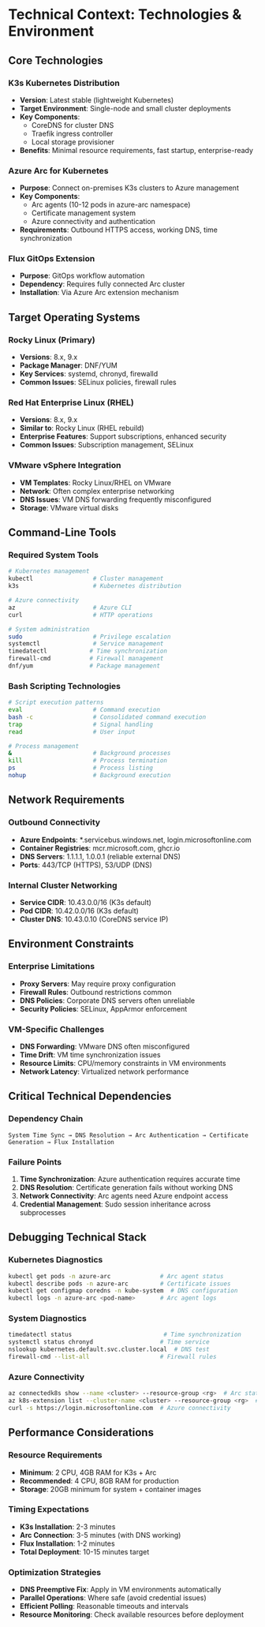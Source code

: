 # Technical Context: Technologies & Environment

## Core Technologies

### K3s Kubernetes Distribution
- **Version**: Latest stable (lightweight Kubernetes)
- **Target Environment**: Single-node and small cluster deployments
- **Key Components**: 
  - CoreDNS for cluster DNS
  - Traefik ingress controller
  - Local storage provisioner
- **Benefits**: Minimal resource requirements, fast startup, enterprise-ready

### Azure Arc for Kubernetes
- **Purpose**: Connect on-premises K3s clusters to Azure management
- **Key Components**:
  - Arc agents (10-12 pods in azure-arc namespace)
  - Certificate management system
  - Azure connectivity and authentication
- **Requirements**: Outbound HTTPS access, working DNS, time synchronization

### Flux GitOps Extension
- **Purpose**: GitOps workflow automation
- **Dependency**: Requires fully connected Arc cluster
- **Installation**: Via Azure Arc extension mechanism

## Target Operating Systems

### Rocky Linux (Primary)
- **Versions**: 8.x, 9.x
- **Package Manager**: DNF/YUM
- **Key Services**: systemd, chronyd, firewalld
- **Common Issues**: SELinux policies, firewall rules

### Red Hat Enterprise Linux (RHEL)
- **Versions**: 8.x, 9.x  
- **Similar to**: Rocky Linux (RHEL rebuild)
- **Enterprise Features**: Support subscriptions, enhanced security
- **Common Issues**: Subscription management, SELinux

### VMware vSphere Integration
- **VM Templates**: Rocky Linux/RHEL on VMware
- **Network**: Often complex enterprise networking
- **DNS Issues**: VM DNS forwarding frequently misconfigured
- **Storage**: VMware virtual disks

## Command-Line Tools

### Required System Tools
```bash
# Kubernetes management
kubectl                 # Cluster management
k3s                     # Kubernetes distribution

# Azure connectivity  
az                      # Azure CLI
curl                    # HTTP operations

# System administration
sudo                    # Privilege escalation
systemctl               # Service management
timedatectl            # Time synchronization
firewall-cmd           # Firewall management
dnf/yum                # Package management
```

### Bash Scripting Technologies
```bash
# Script execution patterns
eval                    # Command execution
bash -c                 # Consolidated command execution
trap                    # Signal handling
read                    # User input

# Process management
&                       # Background processes
kill                    # Process termination
ps                      # Process listing
nohup                   # Background execution
```

## Network Requirements

### Outbound Connectivity
- **Azure Endpoints**: *.servicebus.windows.net, login.microsoftonline.com
- **Container Registries**: mcr.microsoft.com, ghcr.io
- **DNS Servers**: 1.1.1.1, 1.0.0.1 (reliable external DNS)
- **Ports**: 443/TCP (HTTPS), 53/UDP (DNS)

### Internal Cluster Networking
- **Service CIDR**: 10.43.0.0/16 (K3s default)
- **Pod CIDR**: 10.42.0.0/16 (K3s default)
- **Cluster DNS**: 10.43.0.10 (CoreDNS service IP)

## Environment Constraints

### Enterprise Limitations
- **Proxy Servers**: May require proxy configuration
- **Firewall Rules**: Outbound restrictions common
- **DNS Policies**: Corporate DNS servers often unreliable
- **Security Policies**: SELinux, AppArmor enforcement

### VM-Specific Challenges
- **DNS Forwarding**: VMware DNS often misconfigured
- **Time Drift**: VM time synchronization issues
- **Resource Limits**: CPU/memory constraints in VM environments
- **Network Latency**: Virtualized network performance

## Critical Technical Dependencies

### Dependency Chain
```
System Time Sync → DNS Resolution → Arc Authentication → Certificate Generation → Flux Installation
```

### Failure Points
1. **Time Synchronization**: Azure authentication requires accurate time
2. **DNS Resolution**: Certificate generation fails without working DNS
3. **Network Connectivity**: Arc agents need Azure endpoint access
4. **Credential Management**: Sudo session inheritance across subprocesses

## Debugging Technical Stack

### Kubernetes Diagnostics
```bash
kubectl get pods -n azure-arc              # Arc agent status
kubectl describe pods -n azure-arc         # Certificate issues
kubectl get configmap coredns -n kube-system  # DNS configuration
kubectl logs -n azure-arc <pod-name>       # Arc agent logs
```

### System Diagnostics
```bash
timedatectl status                          # Time synchronization
systemctl status chronyd                   # Time service
nslookup kubernetes.default.svc.cluster.local  # DNS test
firewall-cmd --list-all                    # Firewall rules
```

### Azure Connectivity
```bash
az connectedk8s show --name <cluster> --resource-group <rg>  # Arc status
az k8s-extension list --cluster-name <cluster> --resource-group <rg>  # Extensions
curl -s https://login.microsoftonline.com  # Azure connectivity
```

## Performance Considerations

### Resource Requirements
- **Minimum**: 2 CPU, 4GB RAM for K3s + Arc
- **Recommended**: 4 CPU, 8GB RAM for production
- **Storage**: 20GB minimum for system + container images

### Timing Expectations
- **K3s Installation**: 2-3 minutes
- **Arc Connection**: 3-5 minutes (with DNS working)
- **Flux Installation**: 1-2 minutes
- **Total Deployment**: 10-15 minutes target

### Optimization Strategies
- **DNS Preemptive Fix**: Apply in VM environments automatically
- **Parallel Operations**: Where safe (avoid credential issues)
- **Efficient Polling**: Reasonable timeouts and intervals
- **Resource Monitoring**: Check available resources before deployment